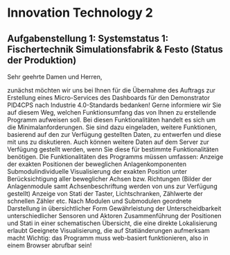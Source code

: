 # Innovation Technology 2
## Aufgabenstellung 1: Systemstatus  1:  Fischertechnik  Simulationsfabrik  & Festo (Status der Produktion)

Sehr geehrte Damen und Herren,

zunächst möchten wir uns bei Ihnen für die Übernahme des Auftrags zur Erstellung eines Micro-Services des Dashboards für den Demonstrator PID4CPS nach Industrie 4.0-Standards bedanken! Gerne informiere wir Sie auf diesem Weg, welchen Funktionsumfang das von Ihnen zu erstellende Programm aufweisen soll. Bei diesen Funktionalitäten handelt es sich um die Minimalanforderungen. Sie sind dazu eingeladen, weitere Funktionen, basierend auf den zur Verfügung gestellten Daten, zu entwerfen und diese mit uns zu diskutieren. Auch können weitere Daten auf dem Server zur Verfügung gestellt werden, wenn Sie diese für bestimmte Funktionalitäten benötigen. Die Funktionalitäten des Programms müssen umfassen:
Anzeige der exakten Positionen der beweglichen Anlagenkomponenten
Submodulindividuelle Visualisierung der exakten Position unter Berücksichtigung aller beweglicher Achsen bzw. Richtungen (Bilder der Anlagenmodule samt Achsenbeschriftung werden von uns zur Verfügung gestellt)
Anzeige von Stati der Taster, Lichtschranken, Zählwerte der schnellen Zähler etc.
Nach Modulen und Submodulen geordnete Darstellung in übersichtlicher Form
Gewährleistung der Unterscheidbarkeit unterschiedlicher Sensoren und Aktoren
Zusammenführung der Positionen und Stati in einer schematischen Übersicht, die eine direkte Lokalisierung erlaubt
Geeignete Visualisierung, die auf Statiänderungen aufmerksam macht
Wichtig: das Programm muss web-basiert funktionieren, also in einem Browser abrufbar sein!
